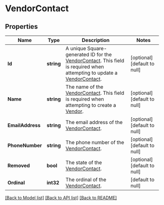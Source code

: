 # VendorContact

## Properties
Name | Type | Description | Notes
------------ | ------------- | ------------- | -------------
**Id** | **string** | A unique Square-generated ID for the [VendorContact](entity:VendorContact). This field is required when attempting to update a [VendorContact](entity:VendorContact). | [optional] [default to null]
**Name** | **string** | The name of the [VendorContact](entity:VendorContact). This field is required when attempting to create a [Vendor](entity:Vendor). | [optional] [default to null]
**EmailAddress** | **string** | The email address of the [VendorContact](entity:VendorContact). | [optional] [default to null]
**PhoneNumber** | **string** | The phone number of the [VendorContact](entity:VendorContact). | [optional] [default to null]
**Removed** | **bool** | The state of the [VendorContact](entity:VendorContact). | [optional] [default to null]
**Ordinal** | **int32** | The ordinal of the [VendorContact](entity:VendorContact). | [default to null]

[[Back to Model list]](../README.md#documentation-for-models) [[Back to API list]](../README.md#documentation-for-api-endpoints) [[Back to README]](../README.md)

